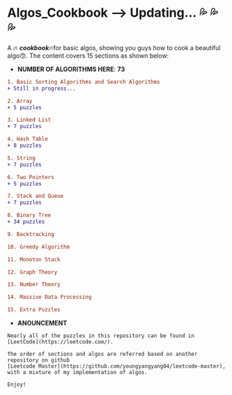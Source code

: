 # Algos_Cookbook --> Updating... :sweat_drops: :sweat_drops: :sweat_drops:
A :fire: ***cookbook***:fire:for basic algos, showing you guys how to cook a beautiful algo:kissing_smiling_eyes:. The content covers 15 sections as shown below:

+ **NUMBER OF ALGORITHMS HERE**: **73**     

```diff
1. Basic Sorting Algorithms and Search Algorithms
+ Still in progress...
```


```diff
2. Array
+ 5 puzzles
```
```diff
3. Linked List 
+ 7 puzzles 
```

```diff
4. Hash Table
+ 8 puzzles
```

```diff
5. String
+ 7 puzzles
```

```diff
6. Two Pointers
+ 5 puzzles
```

```diff
7. Stack and Queue
+ 7 puzzles 
```

```diff
8. Binary Tree
+ 34 puzzles 
```

```diff
9. Backtracking

```

```diff
10. Greedy Algorithm

```

```diff
11. Monoton Stack

```

```diff
12. Graph Theory

```

```diff
13. Number Theory

```

```diff
14. Massive Data Processing

```

```diff
15. Extra Puzzles

```
      

      
+ **ANOUNCEMENT**
```
Nearly all of the puzzles in this repository can be found in [LeetCode](https://leetcode.com/). 
   
The order of sections and algos are referred based on another repository on github 
[Leetcode Master](https://github.com/youngyangyang04/leetcode-master), with a mixture of my implementation of algos.      
 
Enjoy!
```
